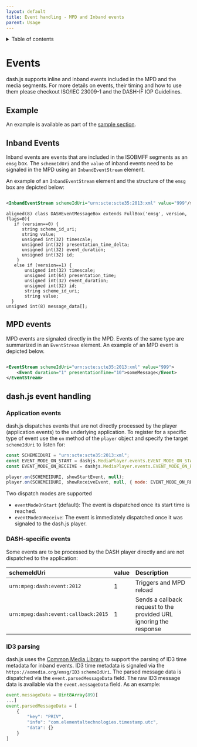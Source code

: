 ```yaml
---
layout: default
title: Event handling - MPD and Inband events
parent: Usage
---
```


<details  markdown="block">
  <summary>
    Table of contents
  </summary>
  {: .text-delta }
1. TOC
{:toc}
</details>

# Events

dash.js supports inline and inband events included in the MPD and the media segments. For more details on events, their
timing and how to use them please checkout ISO/IEC 23009-1 and the DASH-IF IOP Guidelines.

## Example

An example is available as part of
the [sample section](https://reference.dashif.org/dash.js/nightly/samples/advanced/listening-to-SCTE-EMSG-events.html).

## Inband Events

Inband events are events that are included in the ISOBMFF segments as an `emsg` box.
The `schemeIdUri` and the `value` of inband events need to be signaled in the MPD using an `InbandEventStream` element.

An example of an `InbandEventStream` element and the structure of the `emsg` box are depicted below:

```xml

<InbandEventStream schemeIdUri="urn:scte:scte35:2013:xml" value="999"/>
```

```
aligned(8) class DASHEventMessageBox extends FullBox('emsg', version, flags=0){
   if (version==0) {
      string scheme_id_uri;
      string value;
      unsigned int(32) timescale;
      unsigned int(32) presentation_time_delta;
      unsigned int(32) event_duration;
      unsigned int(32) id;
    }
   else if (version==1) {
       unsigned int(32) timescale;
       unsigned int(64) presentation_time;
       unsigned int(32) event_duration;
       unsigned int(32) id;
       string scheme_id_uri;
       string value;
  }
unsigned int(8) message_data[];
```

## MPD events

MPD events are signaled directly in the MPD. Events of the same type are summarized in an `EventStream` element.
An example of an MPD event is depicted below.

```xml

<EventStream schemeIdUri="urn:scte:scte35:2013:xml" value="999">
    <Event duration="1" presentationTime="10">someMessage</Event>
</EventStream>
```

## dash.js event handling

### Application events

dash.js dispatches events that are not directly processed by the player (application events) to the underlying
application. To register for a specific type
of event use the `on` method of the `player` object and specify the target `schemeIdUri` to listen for:

```javascript
const SCHEMEIDURI = "urn:scte:scte35:2013:xml";
const EVENT_MODE_ON_START = dashjs.MediaPlayer.events.EVENT_MODE_ON_START;
const EVENT_MODE_ON_RECEIVE = dashjs.MediaPlayer.events.EVENT_MODE_ON_RECEIVE;

player.on(SCHEMEIDURI, showStartEvent, null);
player.on(SCHEMEIDURI, showReceiveEvent, null, { mode: EVENT_MODE_ON_RECEIVE });
```

Two dispatch modes are supported

* `eventModeOnStart` (default): The event is dispatched once its start time is reached.
* `eventModeOnReceive`: The event is immediately dispatched once it was signaled to the dash.js player.

### DASH-specific events

Some events are to be processed by the DASH player directly and are not dispatched to the application:

| schemeIdUri                         | value | Description                                                        |
|:------------------------------------|:------|:-------------------------------------------------------------------|
| `urn:mpeg:dash:event:2012`          | 1     | Triggers and MPD reload                                            |
| `urn:mpeg:dash:event:callback:2015` | 1     | Sends a callback request to the provided URL ignoring the response |

### ID3 parsing

dash.js uses the [Common Media Library](https://github.com/streaming-video-technology-alliance/common-media-library) to
support the parsing of ID3 time metadata for inband events. ID3 time metadata is signaled via
the `https://aomedia.org/emsg/ID3` `schemeIdUri`. The parsed message data is dispatched via
the `event.parsedMessageData`
field. The raw ID3 message data is available via the `event.messageData` field. As an example:

````js
event.messageData = Uint8Array(89)[
...]
event.parsedMessageData = [
    {
        "key": "PRIV",
        "info": "com.elementaltechnologies.timestamp.utc",
        "data": {}
    }
]
````
